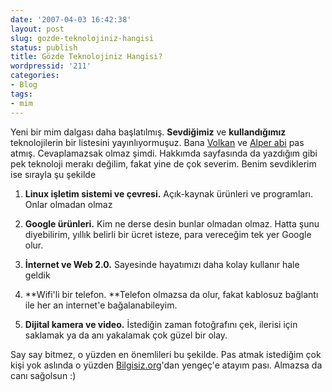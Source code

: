 ```yaml
---
date: '2007-04-03 16:42:38'
layout: post
slug: gozde-teknolojiniz-hangisi
status: publish
title: Gözde Teknolojiniz Hangisi?
wordpressid: '211'
categories:
- Blog
tags:
- mim
---
```


Yeni bir mim dalgası daha başlatılmış. **Sevdiğimiz** ve **kullandığımız** teknolojilerin bir listesini yayınlıyormuşuz.  Bana [Volkan](http://volkank.com/gozde-teknolojiniz-hangisi-yeni-mim-dalgamiz/) ve [Alper abi](http://www.murekkep.org/gozde-teknolojiniz-hangisi) pas atmış. Cevaplamazsak olmaz şimdi. Hakkımda sayfasında da yazdığım gibi pek teknoloji merakı değilim, fakat yine de çok severim. Benim sevdiklerim ise sırayla şu şekilde



	
  1. **Linux işletim sistemi ve çevresi.** Açık-kaynak ürünleri ve programları. Onlar olmadan olmaz



	
  2. **Google ürünleri.** Kim ne derse desin bunlar olmadan olmaz. Hatta şunu diyebilirim, yıllık belirli bir ücret isteze, para vereceğim tek yer Google olur.



	
  3. **İnternet ve Web 2.0.** Sayesinde hayatımızı daha kolay kullanır hale geldik



	
  4. **Wifi'li bir telefon. **Telefon olmazsa da olur, fakat kablosuz bağlantı ile her an internet'e bağalanabileyim.



	
  5. **Dijital kamera ve video.** İstediğin zaman fotoğrafını çek, ilerisi için saklamak ya da anı yakalamak çok güzel bir olay.





Say say bitmez, o yüzden en önemlileri bu şekilde. Pas atmak istediğim çok kişi yok aslında o yüzden  [Bilgisiz.org](http://www.bilgisiz.org/)'dan yengeç'e atayım pası. Almazsa da canı sağolsun :)
